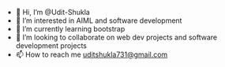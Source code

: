 - 👋 Hi, I’m @Udit-Shukla
- 👀 I’m interested in AIML and software development 
- 🌱 I’m currently learning bootstrap
- 💞️ I’m looking to collaborate on web dev projects and software development projects 
- 📫 How to reach me uditshukla731@gmail.com

<!---
Udit-Shukla/Udit-Shukla is a ✨ special ✨ repository because its `README.md` (this file) appears on your GitHub profile.
You can click the Preview link to take a look at your changes.
--->
